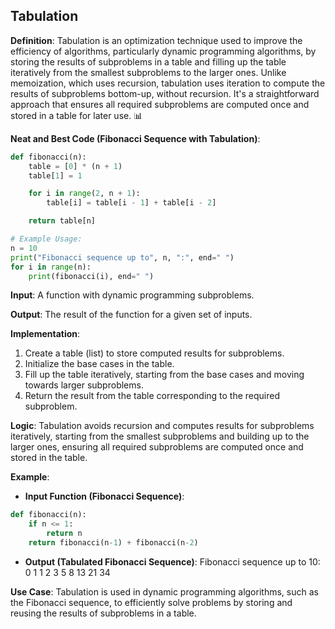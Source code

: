 ## Tabulation

**Definition**: Tabulation is an optimization technique used to improve the efficiency of algorithms, particularly dynamic programming algorithms, by storing the results of subproblems in a table and filling up the table iteratively from the smallest subproblems to the larger ones. Unlike memoization, which uses recursion, tabulation uses iteration to compute the results of subproblems bottom-up, without recursion. It's a straightforward approach that ensures all required subproblems are computed once and stored in a table for later use. 📊

**Neat and Best Code (Fibonacci Sequence with Tabulation)**:
```python
def fibonacci(n):
    table = [0] * (n + 1)
    table[1] = 1

    for i in range(2, n + 1):
        table[i] = table[i - 1] + table[i - 2]

    return table[n]

# Example Usage:
n = 10
print("Fibonacci sequence up to", n, ":", end=" ")
for i in range(n):
    print(fibonacci(i), end=" ")
```

**Input**: A function with dynamic programming subproblems.

**Output**: The result of the function for a given set of inputs.

**Implementation**:
1. Create a table (list) to store computed results for subproblems.
2. Initialize the base cases in the table.
3. Fill up the table iteratively, starting from the base cases and moving towards larger subproblems.
4. Return the result from the table corresponding to the required subproblem.

**Logic**: Tabulation avoids recursion and computes results for subproblems iteratively, starting from the smallest subproblems and building up to the larger ones, ensuring all required subproblems are computed once and stored in the table.

**Example**: 
- **Input Function (Fibonacci Sequence)**:
```python
def fibonacci(n):
    if n <= 1:
        return n
    return fibonacci(n-1) + fibonacci(n-2)
```
- **Output (Tabulated Fibonacci Sequence)**: Fibonacci sequence up to 10: 0 1 1 2 3 5 8 13 21 34

**Use Case**: Tabulation is used in dynamic programming algorithms, such as the Fibonacci sequence, to efficiently solve problems by storing and reusing the results of subproblems in a table.
